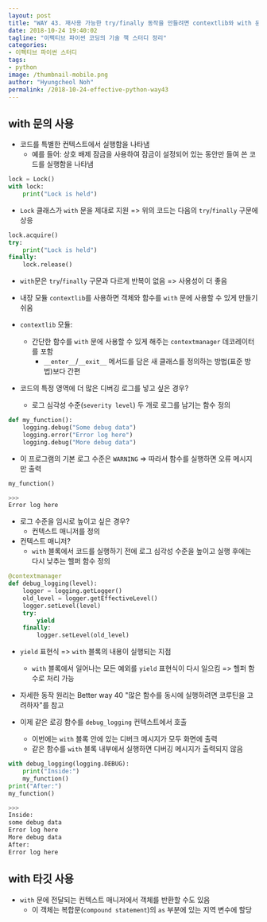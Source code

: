 ```yaml
---
layout: post
title: "WAY 43. 재사용 가능한 try/finally 동작을 만들려면 contextlib와 with 문을 고려하자"
date: 2018-10-24 19:40:02
tagline: "이펙티브 파이썬 코딩의 기술 책 스터디 정리"
categories:
- 이펙티브 파이썬 스터디
tags:
- python
image: /thumbnail-mobile.png
author: "Hyungcheol Noh"
permalink: /2018-10-24-effective-python-way43
---
```


## with 문의 사용
- 코드를 특별한 컨텍스트에서 실행함을 나타냄
  - 예를 들어: 상호 배제 잠금을 사용하여 잠금이 설정되어 있는 동안만 들여 쓴 코드를 실행함을 나타냄

```python
lock = Lock()
with lock:
    print("Lock is held")
```

- `Lock` 클래스가 `with` 문을 제대로 지원 => 위의 코드는 다음의 `try`/`finally` 구문에 상응

```python
lock.acquire()
try:
    print("Lock is held")
finally:
    lock.release()
```

- `with`문은 `try`/`finally` 구문과 다르게 반복이 없음 => 사용성이 더 좋음
- 내장 모듈 `contextlib`를 사용하면 객체와 함수를 `with` 문에 사용할 수 있게 만들기 쉬움
- `contextlib` 모듈:
  - 간단한 함수를 `with` 문에 사용할 수 있게 해주는 `contextmanager` 데코레이터를 포함
    - `__enter__`/`__exit__` 메서드를 담은 새 클래스를 정의하는 방법(표준 방법)보다 간편

- 코드의 특정 영역에 더 많은 디버깅 로그를 넣고 싶은 경우?
  - 로그 심각성 수준(`severity level`) 두 개로 로그를 남기는 함수 정의

```python
def my_function():
    logging.debug("Some debug data")
    logging.error("Error log here")
    logging.debug("More debug data")
```

- 이 프로그램의 기본 로그 수준은 `WARNING` => 따라서 함수를 실행하면 오류 메시지만 출력

```python
my_function()

>>>
Error log here
```

- 로그 수준을 임시로 높이고 싶은 경우?
  - 컨텍스트 매니저를 정의
- 컨텍스트 매니저?
  - `with` 블록에서 코드를 실행하기 전에 로그 심각성 수준을 높이고 실행 후에는 다시 낮추는 헬퍼 함수 정의

```python
@contextmanager
def debug_logging(level):
    logger = logging.getLogger()
    old_level = logger.getEffectiveLevel()
    logger.setLevel(level)
    try:
        yield
    finally:
        logger.setLevel(old_level)
```

- `yield` 표현식 => `with` 블록의 내용이 실행되는 지점
  - `with` 블록에서 일어나는 모든 예외를 `yield` 표현식이 다시 일으킴 => 헬퍼 함수로 처리 가능
- 자세한 동작 원리는 Better way 40 "많은 함수를 동시에 실행하려면 코루틴을 고려하자"를 참고

- 이제 같은 로깅 함수를 `debug_logging` 컨텍스트에서 호출
  - 이번에는 `with` 블록 안에 있는 디버크 메시지가 모두 화면에 출력
  - 같은 함수를 `with` 블록 내부에서 실행하면 디버깅 메시지가 출력되지 않음

```python
with debug_logging(logging.DEBUG):
    print("Inside:")
    my_function()
print("After:")
my_function()

>>>
Inside:
some debug data
Error log here
More debug data
After:
Error log here
```

## with 타깃 사용
- `with` 문에 전달되는 컨텍스트 매니저에서 객체를 반환할 수도 있음
  - 이 객체는 복합문(`compound statement`)의 `as` 부분에 있는 지역 변수에 할당
